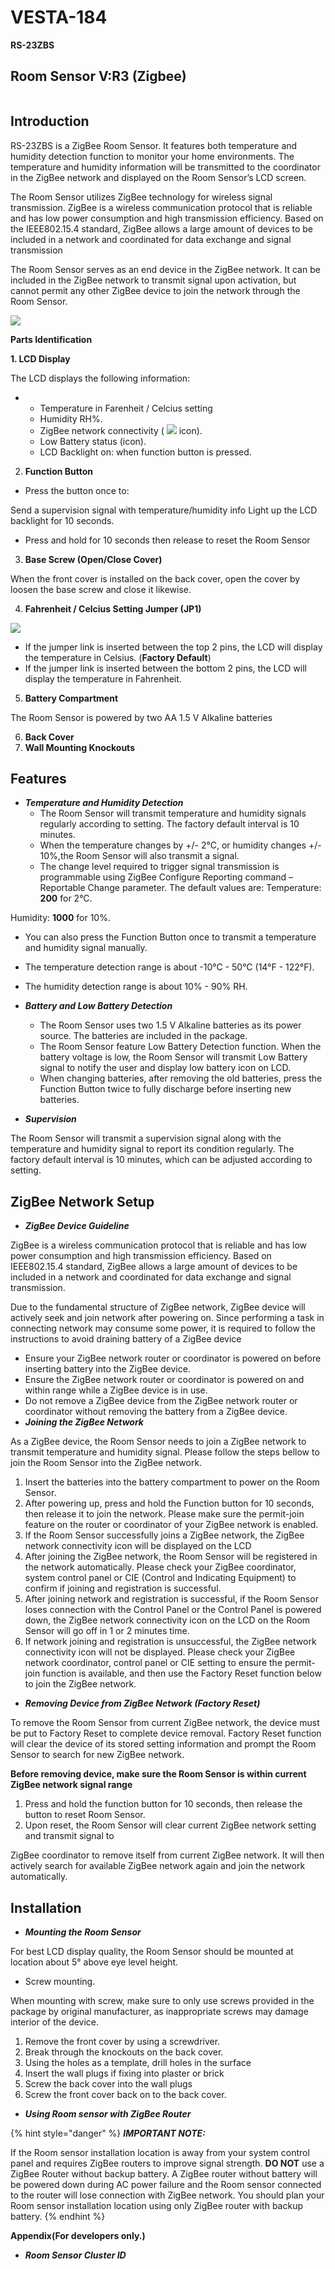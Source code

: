 # VESTA-184

**RS-23ZBS**&#x20;

## **Room Sensor** V:R3 (Zigbee)

<figure><img src=".gitbook/assets/image (396).png" alt=""><figcaption></figcaption></figure>

## **Introduction**

RS-23ZBS is a ZigBee Room Sensor. It features both temperature and humidity detection function to monitor your home environments. The temperature and humidity information will be transmitted to the coordinator in the ZigBee network and displayed on the Room Sensor’s LCD screen.

The Room Sensor utilizes ZigBee technology for wireless signal transmission. ZigBee is a wireless communication protocol that is reliable and has low power consumption and high transmission efficiency. Based on the IEEE802.15.4 standard, ZigBee allows a large amount of devices to be included in a network and coordinated for data exchange and signal transmission

The Room Sensor serves as an end device in the ZigBee network. It can be included in the ZigBee network to transmit signal upon activation, but cannot permit any other ZigBee device to join the network through the Room Sensor.

![](<.gitbook/assets/0 (81).jpeg>)

**Parts Identification**

**1. LCD Display**

The LCD displays the following information:

*
  * Temperature in Farenheit / Celcius setting
  * Humidity RH%.
  * ZigBee network connectivity ( ![](<.gitbook/assets/1 (75).jpeg>) icon).
  * Low Battery status (icon).
  * LCD Backlight on: when function button is pressed.

2. **Function Button**

* Press the button once to:

Send a supervision signal with temperature/humidity info Light up the LCD backlight for 10 seconds.

* Press and hold for 10 seconds then release to reset the Room Sensor

3. **Base Screw (Open/Close Cover)**

When the front cover is installed on the back cover, open the cover by loosen the base screw and close it likewise.

4. **Fahrenheit / Celcius Setting Jumper (JP1)**

![](<.gitbook/assets/3 (74).png>)

* If the jumper link is inserted between the top 2 pins, the LCD will display the temperature in Celsius. (**Factory Default**)
* If the jumper link is inserted between the bottom 2 pins, the LCD will display the temperature in Fahrenheit.

5. **Battery Compartment**

&#x20;      The Room Sensor is powered by two AA 1.5 V Alkaline batteries

6. **Back Cover**
7. **Wall Mounting Knockouts**

## **Features**

* _**Temperature and Humidity Detection**_
  * The Room Sensor will transmit temperature and humidity signals regularly according to setting. The factory default interval is 10 minutes.
  * When the temperature changes by +/- 2°C, or humidity changes +/- 10%,the Room Sensor will also transmit a signal.
  * The change level required to trigger signal transmission is programmable using ZigBee Configure Reporting command – Reportable Change parameter. The default values are: Temperature: **200** for 2°C.

&#x20;             Humidity: **1000** for 10%.

* You can also press the Function Button once to transmit a temperature and humidity signal manually.
* The temperature detection range is about -10°C - 50°C (14°F - 122°F).
* The humidity detection range is about 10% - 90% RH.



* _**Battery and Low Battery Detection**_
  * The Room Sensor uses two 1.5 V Alkaline batteries as its power source. The batteries are included in the package.
  * The Room Sensor feature Low Battery Detection function. When the battery voltage is low, the Room Sensor will transmit Low Battery signal to notify the user and display low battery icon on LCD.
  * When changing batteries, after removing the old batteries, press the Function Button twice to fully discharge before inserting new batteries.
* _**Supervision**_

The Room Sensor will transmit a supervision signal along with the temperature and humidity signal to report its condition regularly. The factory default interval is 10 minutes, which can be adjusted according to setting.

## **ZigBee Network Setup**

* _**ZigBee Device Guideline**_

ZigBee is a wireless communication protocol that is reliable and has low power consumption and high transmission efficiency. Based on IEEE802.15.4 standard, ZigBee allows a large amount of devices to be included in a network and coordinated for data exchange and signal transmission.

Due to the fundamental structure of ZigBee network, ZigBee device will actively seek and join network after powering on. Since performing a task in connecting network may consume some power, it is required to follow the instructions to avoid draining battery of a ZigBee device

* Ensure your ZigBee network router or coordinator is powered on before inserting battery into the ZigBee device.
* Ensure the ZigBee network router or coordinator is powered on and within range while a ZigBee device is in use.
* Do not remove a ZigBee device from the ZigBee network router or coordinator without removing the battery from a ZigBee device.
* _**Joining the ZigBee Network**_

As a ZigBee device, the Room Sensor needs to join a ZigBee network to transmit temperature and humidity signal. Please follow the steps bellow to join the Room Sensor into the ZigBee network.

1. Insert the batteries into the battery compartment to power on the Room Sensor.
2. After powering up, press and hold the Function button for 10 seconds, then release it to join the network. Please make sure the permit-join feature on the router or coordinator of your ZigBee network is enabled.
3. If the Room Sensor successfully joins a ZigBee network, the ZigBee network connectivity icon will be displayed on the LCD
4. After joining the ZigBee network, the Room Sensor will be registered in the network automatically. Please check your ZigBee coordinator, system control panel or CIE (Control and Indicating Equipment) to confirm if joining and registration is successful.
5. After joining network and registration is successful, if the Room Sensor loses connection with the Control Panel or the Control Panel is powered down, the ZigBee network connectivity icon on the LCD on the Room Sensor will go off in 1 or 2 minutes time.
6. If network joining and registration is unsuccessful, the ZigBee network connectivity icon will not be displayed. Please check your ZigBee network coordinator, control panel or CIE setting to ensure the permit-join function is available, and then use the Factory Reset function below to join the ZigBee network.

* _**Removing Device from ZigBee Network (Factory Reset)**_

To remove the Room Sensor from current ZigBee network, the device must be put to Factory Reset to complete device removal. Factory Reset function will clear the device of its stored setting information and prompt the Room Sensor to search for new ZigBee network.

**Before removing device, make sure the Room Sensor is within current ZigBee network signal range**

1. Press and hold the function button for 10 seconds, then release the button to reset Room Sensor.
2. Upon reset, the Room Sensor will clear current ZigBee network setting and transmit signal to

ZigBee coordinator to remove itself from current ZigBee network. It will then actively search for available ZigBee network again and join the network automatically.

## **Installation**

* _**Mounting the Room Sensor**_

For best LCD display quality, the Room Sensor should be mounted at location about 5° above eye level height.

* Screw mounting.

When mounting with screw, make sure to only use screws provided in the package by original manufacturer, as inappropriate screws may damage interior of the device.

1. Remove the front cover by using a screwdriver.
2. Break through the knockouts on the back cover.
3. Using the holes as a template, drill holes in the surface
4. Insert the wall plugs if fixing into plaster or brick
5. Screw the back cover into the wall plugs
6. Screw the front cover back on to the back cover.



* _**Using Room sensor with ZigBee Router**_

{% hint style="danger" %}
_**IMPORTANT NOTE:**_

If the Room sensor installation location is away from your system control panel and requires ZigBee routers to improve signal strength. **DO NOT** use a ZigBee Router without backup battery. A ZigBee router without battery will be powered down during AC power failure and the Room sensor connected to the router will lose connection with ZigBee network. You should plan your Room sensor installation location using only ZigBee router with backup battery.
{% endhint %}

**Appendix(For developers only.)**

* _**Room Sensor Cluster ID**_

<figure><img src=".gitbook/assets/1 (3) (1).png" alt=""><figcaption></figcaption></figure>

<figure><img src=".gitbook/assets/2 (133).png" alt=""><figcaption></figcaption></figure>
